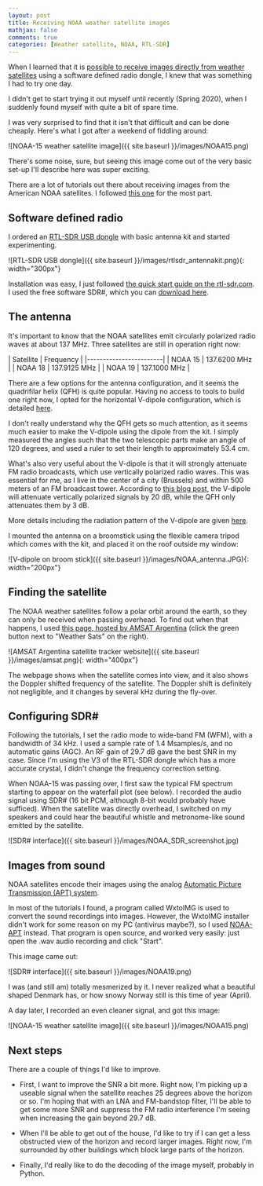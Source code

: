 ```yaml
---
layout: post
title: Receiving NOAA weather satellite images
mathjax: false
comments: true
categories: [Weather satellite, NOAA, RTL-SDR]
---
```


When I learned that it is [possible to receive images directly from weather satellites](https://www.youtube.com/watch?v=cjClTnZ4Xh4) using a software defined radio dongle, I knew that was something I had to try one day.

I didn't get to start trying it out myself until recently (Spring 2020), when I suddenly found myself with quite a bit of spare time.

I was very surprised to find that it isn't that difficult and can be done cheaply. Here's what I got after a weekend of fiddling around:

![NOAA-15 weather satellite image]({{ site.baseurl }}/images/NOAA15.png)

<!-- more -->

There's some noise, sure, but seeing this image come out of the very basic set-up I'll describe here was super exciting.

There are a lot of tutorials out there about receiving images from the American NOAA satellites. I followed [this one](https://www.rtl-sdr.com/rtl-sdr-tutorial-receiving-noaa-weather-satellite-images/) for the most part.

## Software defined radio

I ordered an [RTL-SDR USB dongle](https://www.rtl-sdr.com/buy-rtl-sdr-dvb-t-dongles/) with basic antenna kit and started experimenting.

![RTL-SDR USB dongle]({{ site.baseurl }}/images/rtlsdr_antennakit.png){: width="300px"}

Installation was easy, I just followed [the quick start guide on the rtl-sdr.com](https://www.rtl-sdr.com/rtl-sdr-quick-start-guide/). I used the free software SDR#, which you can [download here](https://airspy.com/download/).

## The antenna

It's important to know that the NOAA satellites emit circularly polarized radio waves at about 137 MHz. Three satellites are still in operation right now:

| Satellite | Frequency  |
|------------------------|
| NOAA 15 | 137.6200 MHz |
| NOAA 18 | 137.9125 MHz |
| NOAA 19 | 137.1000 MHz |

There are a few options for the antenna configuration, and it seems the quadrifilar helix (QFH) is quite popular. Having no access to tools to build one right now, I opted for the horizontal V-dipole configuration, which is detailed [here](https://www.rtl-sdr.com/simple-noaameteor-weather-satellite-antenna-137-mhz-v-dipole/).

I don't really understand why the QFH gets so much attention, as it seems much easier to make the V-dipole using the dipole from the kit. I simply measured the angles such that the two telescopic parts make an angle of 120 degrees, and used a ruler to set their length to approximately 53.4 cm.

What's also very useful about the V-dipole is that it will strongly attenuate FM radio broadcasts, which use vertically polarized radio waves. This was essential for me, as I live in the center of a city (Brussels) and within 500 meters of an FM broadcast tower. According to [this blog post](https://www.rtl-sdr.com/simple-noaameteor-weather-satellite-antenna-137-mhz-v-dipole/), the V-dipole will attenuate vertically polarized signals by 20 dB, while the QFH only attenuates them by 3 dB.

More details including the radiation pattern of the V-dipole are given [here](https://www.qsl.net/kk4obi/Center-fed%20V-dipoles%20Lateral.html).

I mounted the antenna on a broomstick using the flexible camera tripod which comes with the kit, and placed it on the roof outside my window:

![V-dipole on broom stick]({{ site.baseurl }}/images/NOAA_antenna.JPG){: width="200px"}

## Finding the satellite

The NOAA weather satellites follow a polar orbit around the earth, so they can only be received  when passing overhead. To find out when that happens, I used [this page, hosted by AMSAT Argentina](http://amsat.org.ar/pass.htm#) (click the green button next to "Weather Sats" on the right).

![AMSAT Argentina satellite tracker website]({{ site.baseurl }}/images/amsat.png){: width="400px"}

The webpage shows when the satellite comes into view, and it also shows the Doppler shifted frequency of the satellite. The Doppler shift is definitely not negligible, and it changes by several kHz during the fly-over.

## Configuring SDR#

Following the tutorials, I set the radio mode to wide-band FM (WFM), with a bandwidth of 34 kHz. I used a sample rate of 1.4 Msamples/s, and no automatic gains (AGC). An RF gain of 29.7 dB gave the best SNR in my case. Since I'm using the V3 of the RTL-SDR dongle which has a more accurate crystal, I didn't change the frequency correction setting.

When NOAA-15 was passing over, I first saw the typical FM spectrum starting to appear on the waterfall plot (see below). I recorded the audio signal using SDR# (16 bit PCM, although 8-bit would probably have sufficed). When the satellite was directly overhead, I switched on my speakers and could hear the beautiful whistle and metronome-like sound emitted by the satellite.

![SDR# interface]({{ site.baseurl }}/images/NOAA_SDR_screenshot.jpg)

## Images from sound

NOAA satellites encode their images using the analog [Automatic Picture Transmission (APT) system](https://en.wikipedia.org/wiki/Automatic_picture_transmission).

In most of the tutorials I found, a program called WxtoIMG is used to convert the sound recordings into images. However, the WxtoIMG installer didn't work for some reason on my PC (antivirus maybe?), so I used [NOAA-APT](https://noaa-apt.mbernardi.com.ar/index.html) instead. That program is open source, and worked very easily: just open the .wav audio recording and click "Start".

This image came out:

![SDR# interface]({{ site.baseurl }}/images/NOAA19.png)

I was (and still am) totally mesmerized by it. I never realized what a beautiful shaped Denmark has, or how snowy Norway still is this time of year (April).

A day later, I recorded an even cleaner signal, and got this image:

![NOAA-15 weather satellite image]({{ site.baseurl }}/images/NOAA15.png)

## Next steps

There are a couple of things I'd like to improve.

- First, I want to improve the SNR a bit more. Right now, I'm picking up a useable signal when the satellite reaches 25 degrees above the horizon or so. I'm hoping that with an LNA and FM-bandstop filter, I'll be able to get some more SNR and suppress the FM radio interference I'm seeing when increasing the gain beyond 29.7 dB.

- When I'll be able to get out of the house, I'd like to try if I can get a less obstructed view of the horizon and record larger images. Right now, I'm surrounded by other buildings which block large parts of the horizon.

- Finally, I'd really like to do the decoding of the image myself, probably in Python.
